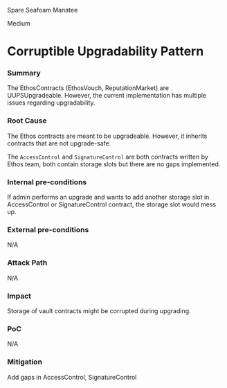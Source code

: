 Spare Seafoam Manatee

Medium

# Corruptible Upgradability Pattern

### Summary

The EthosContracts (EthosVouch, ReputationMarket) are UUPSUpgradeable. However, the current implementation has multiple issues regarding upgradability.

### Root Cause

The Ethos contracts are meant to be upgradeable. However, it inherits contracts that are not upgrade-safe.

The `AccessControl` and `SignatureControl` are both contracts written by Ethos team, both contain storage slots but there are no gaps implemented.


### Internal pre-conditions

If admin performs an upgrade and wants to add another storage slot in AccessControl or SignatureControl contract, the storage slot would mess up.

### External pre-conditions

N/A

### Attack Path

N/A

### Impact

Storage of vault contracts might be corrupted during upgrading.

### PoC

N/A

### Mitigation

Add gaps in AccessControl, SignatureControl

